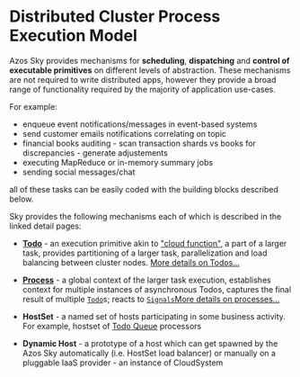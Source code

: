 # Distributed Cluster Process Execution Model

Azos Sky provides mechanisms for **scheduling**, **dispatching** and **control of executable primitives** on different levels of abstraction.
These mechanisms are not required to write distributed apps, however they provide a broad range of functionality required by the majority of
application use-cases. 

For example: 
- enqueue event notifications/messages in event-based systems
- send customer emails notifications correlating on topic
- financial books auditing - scan transaction shards vs books for discrepancies - generate adjustements
- executing MapReduce or in-memory summary jobs
- sending social messages/chat 

all of these tasks can be easily coded with the building blocks described below. 

Sky provides the following mechanisms each of which is described in the linked detail pages: 

* [**Todo**](Todo.cs) - an execution primitive akin to ["cloud function"](todos.md), a part of a larger task, provides partitioning of a larger task, parallelization and load balancing between cluster nodes. [More details on Todos...](todos.md)

* [**Process**](Process.cs) - a global context of the larger task execution, establishes context for multiple instances of asynchronous Todos, captures the final result of multiple [`Todo`](Todo.cs)s; reacts to [`Signals`](Signal.cs)[More details on processes...](processes.md)

* **HostSet** - a named set of hosts participating in some business activity. For example, hostset of [Todo Queue](todos.md) processors

* **Dynamic Host** - a prototype of a host which can get spawned by the Azos Sky automatically (i.e. HostSet load balancer) or manually on a pluggable IaaS provider - an instance of CloudSystem 